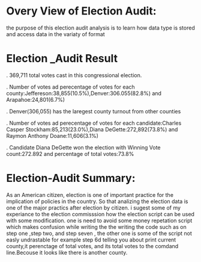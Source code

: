 # Overy View of Election Audit:

the purpose of this election audit analysis is to learn how data type is stored and access data in the variaty of format

# Election _Audit Result

  . 369,711 total votes cast in this congressional election.
  
  . Number of votes ad perecentage of votes for each county:Jeffereson:38,855(10.5%),Denver:306.055(82.8%) and Arapahoe:24,801(6.7%)
  
  . Denver(306,055) has the laregest county turnout from other counties
  
  . Number of votes ad perecentage of votes for each candidate:Charles Casper Stockham:85,213(23.0%),Diana DeGette:272,892(73.8%) and Raymon Anthony Doane:11,606(3.1%)
  
  . Candidate Diana DeGette won the election with Winning Vote count:272.892 and percentage of total votes:73.8%
  
# Election-Audit Summary:

As an American citizen, election is one of important practice for the implication of policies in the country. So that analizing the election data is one of the major practics after election by citizen. i sugest some of my experiance to the election commisssion how the election script can be used with some modification. one is need to avoid some money repetation script which makes confusion while writing the the writing the code such as on step one ,step two, and step seven , the other one is  some of the script not easly undrastable for example step 6d telling you about print current county,it perenctage of total votes, and its total votes to the comdand line.Becouse it looks like there is another county.
 
